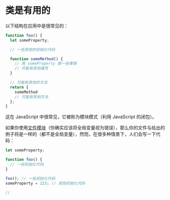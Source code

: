 # 类是有用的

以下结构在应用中是很常见的：

```ts
function foo() {
  let someProperty;

  // 一些其他的初始化代码

  function someMethod() {
    // 用 someProperty 做一些事情
    // 可能有其他属性
  }

  // 可能有其他的方法
  return {
    someMethod
    // 可能有其他方法
  };
}
```

这在 JavaScript 中很常见，它被称为模块模式（利用 JavaScript 的闭包）。

如果你使用[文件模块](../project/modules.md#文件模块)（你确实应该将全局变量视为错误），那么你的文件与给出的例子将是一样的（都不是全局变量），然而，在很多种情景下，人们会写一下代码：

```ts
let someProperty;

function foo() {
  // 一些初始化代码
}

foo(); // 一些初始化代码
someProperty = 123; // 其他初始化代码

//
```
